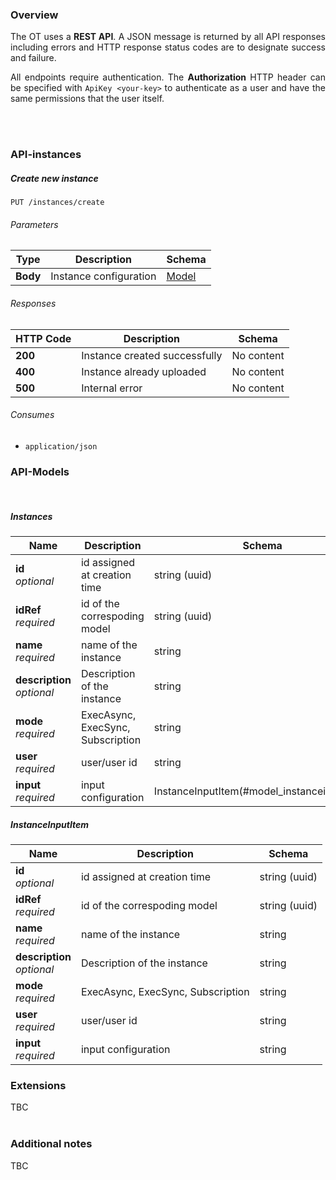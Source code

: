 ### Overview
<div align="justify">

The OT uses a **REST API**. A JSON message is returned by all API responses including errors and HTTP response status codes are to designate success and failure.

All endpoints require authentication. The **Authorization** HTTP header can be specified with ``ApiKey <your-key>``
to authenticate as a user and have the same permissions that the user itself.
</div>
<br/><br/>

<a name="instance_resource"></a>
### API-instances
<div align="justify">

</div>

<a name="instances-put"></a>
##### Create new instance
```
PUT /instances/create
```


###### Parameters

|Type|Description|Schema|
|---|---|---|
|**Body**|Instance configuration|[Model](definitions.md#model)|


###### Responses

|HTTP Code|Description|Schema|
|---|---|---|
|**200**|Instance created successfully|No content
|**400**|Instance already uploaded|No content
|**500**|Internal error|No content

###### Consumes
* `application/json`


### API-Models
<div align="justify">

<br/>
</div>

<a name="model_instance"></a>
##### Instances 

|Name|Description|Schema|
|---|---|---|
|**id**  <br>*optional*| id assigned at creation time|string (uuid)|
|**idRef**  <br>*required*| id of the correspoding model|string (uuid)|
|**name**  <br>*required*|name of the instance|string|
|**description**  <br>*optional*|Description of the instance|string|
|**mode**  <br>*required*|ExecAsync, ExecSync, Subscription|string|
|**user**  <br>*required*|user/user id|string|
|**input**  <br>*required*|input configuration|InstanceInputItem(#model_instanceinputitem)|


<a name="model_instanceinputitem"></a>
##### InstanceInputItem 

|Name|Description|Schema|
|---|---|---|
|**id**  <br>*optional*| id assigned at creation time|string (uuid)|
|**idRef**  <br>*required*| id of the correspoding model|string (uuid)|
|**name**  <br>*required*|name of the instance|string|
|**description**  <br>*optional*|Description of the instance|string|
|**mode**  <br>*required*|ExecAsync, ExecSync, Subscription|string|
|**user**  <br>*required*|user/user id|string|
|**input**  <br>*required*|input configuration|string|







### Extensions
<div align="justify">
   
TBC
<br/><br/>

</div>

### Additional notes
<div align="justify">
   
TBC
<br/><br/>

</div>
 

